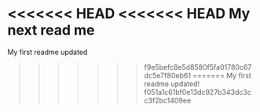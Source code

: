 <<<<<<< HEAD
<<<<<<< HEAD
My next read me
=======
My first readme updated
>>>>>>> f9e5befc8e5d8580f5fa01780c67dc5e7f80eb61
=======
My first readme updated!
>>>>>>> f051a1c61bf0e13dc927b343dc3cc3f2bc1409ee
